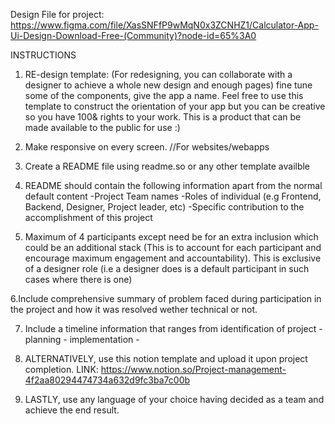 Design File for project:
https://www.figma.com/file/XasSNFfP9wMqN0x3ZCNHZ1/Calculator-App-Ui-Design-Download-Free-(Community)?node-id=65%3A0

INSTRUCTIONS
1. RE-design template: (For redesigning, you can collaborate with a designer to achieve a whole new design and enough pages)
fine tune some of the components, give the app a name. Feel free to use this template to construct the orientation of your app but you can be creative so you have 100& rights to your work. 
This is a product that can be made available to the public for use :)

2. Make responsive on every screen. //For websites/webapps

3. Create a README file using readme.so or any other template availble

4. README should contain the following information apart from the normal default content
  -Project Team names
  -Roles of individual (e.g Frontend, Backend, Designer, Project leader, etc)
  -Specific contribution to the accomplishment of this project

5. Maximum of 4 participants except need be for an extra inclusion which could be an additional stack (This is to account for each participant and encourage maximum engagement and accountability). This is exclusive of a designer role (i.e a designer does is a default participant in such cases where there is one)

6.Include comprehensive summary of problem faced during participation in the project and how it was resolved wether technical or not.  

7. Include a timeline information that ranges from identification of project - planning - implementation - 

8. ALTERNATIVELY, use this notion template and upload it upon project completion. LINK: https://www.notion.so/Project-management-4f2aa80294474734a632d9fc3ba7c00b 

9. LASTLY, use any language of your choice having decided as a team and achieve the end result. 

